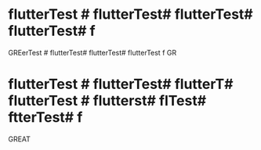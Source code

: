 # flutterTest # flutterTest# flutterTest# flutterTest# f
GREerTest # flutterTest# flutterTest# flutterTest f
GR
# flutterTest # flutterTest# flutterT# flutterTest # flutterst# flTest# ftterTest# f
GREAT 
